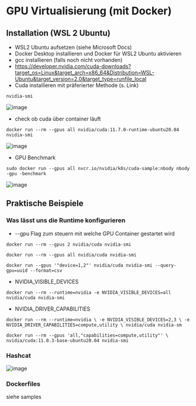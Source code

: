 # GPU Virtualisierung (mit Docker)
## Installation (WSL 2 Ubuntu)
- WSL2 Ubuntu aufsetzen (siehe Microsoft Docs)
- Docker Desktop installieren und Docker für WSL2 Ubuntu aktivieren
- gcc installieren (falls noch nicht vorhanden)
- https://developer.nvidia.com/cuda-downloads?target_os=Linux&target_arch=x86_64&Distribution=WSL-Ubuntu&target_version=2.0&target_type=runfile_local
- Cuda installieren mit präferierter Methode (s. Link)

``nvidia-smi``

![image](https://user-images.githubusercontent.com/107040049/174431490-c068eaca-9666-4589-9aaf-bf54b31f6e02.png)

- check ob cuda über container läuft 

``docker run --rm --gpus all nvidia/cuda:11.7.0-runtime-ubuntu20.04 nvidia-smi``

![image](https://user-images.githubusercontent.com/107040049/174431678-51bece42-ddf9-4efd-96c8-06c83837c9cc.png)

- GPU Benchmark

``sudo docker run --gpus all nvcr.io/nvidia/k8s/cuda-sample:nbody nbody -gpu -benchmark``

![image](https://user-images.githubusercontent.com/107040049/174431593-f165dc29-406c-46bb-8bf8-5404edd711a6.png)

## Praktische Beispiele
### Was lässt uns die Runtime konfigurieren
- --gpu Flag zum steuern mit welche GPU Container gestartet wird

``docker run --rm --gpus 2 nvidia/cuda nvidia-smi``

``docker run --rm --gpus all nvidia/cuda nvidia-smi ``

``docker run --gpus '"device=1,2"' nvidia/cuda nvidia-smi --query-gpu=uuid --format=csv``

- NVIDIA_VISIBLE_DEVICES

``docker run --rm --runtime=nvidia -e NVIDIA_VISIBLE_DEVICES=all nvidia/cuda nvidia-smi ``

- NVIDIA_DRIVER_CAPABILITIES

``docker run --rm --runtime=nvidia \
    -e NVIDIA_VISIBLE_DEVICES=2,3 \
    -e NVIDIA_DRIVER_CAPABILITIES=compute,utility \
    nvidia/cuda nvidia-sm``
   
 ``docker run --rm --gpus 'all,"capabilities=compute,utility"' \
    nvidia/cuda:11.0.3-base-ubuntu20.04 nvidia-smi``
### Hashcat
![image](https://user-images.githubusercontent.com/107040049/174433919-1ad2b8ff-9469-4768-b331-d6aba4c717b8.png)
### Dockerfiles
siehe samples
